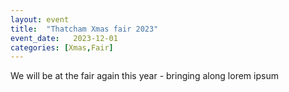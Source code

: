 ```yaml
---
layout: event
title:  "Thatcham Xmas fair 2023"
event_date:   2023-12-01
categories: [Xmas,Fair]
---
```


We will be at the fair again this year - bringing along lorem ipsum